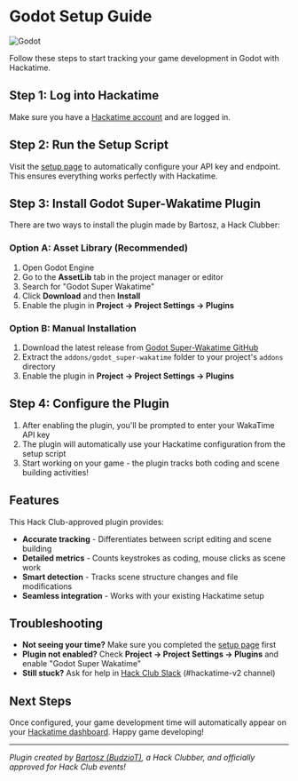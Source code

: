 # Godot Setup Guide

![Godot](/images/editor-icons/godot-128.png)

Follow these steps to start tracking your game development in Godot with Hackatime.

## Step 1: Log into Hackatime

Make sure you have a [Hackatime account](https://hackatime.hackclub.com) and are logged in.

## Step 2: Run the Setup Script

Visit the [setup page](https://hackatime.hackclub.com/my/wakatime_setup) to automatically configure your API key and endpoint. This ensures everything works perfectly with Hackatime.

## Step 3: Install Godot Super-Wakatime Plugin

There are two ways to install the plugin made by Bartosz, a Hack Clubber:

### Option A: Asset Library (Recommended)

1. Open Godot Engine
2. Go to the **AssetLib** tab in the project manager or editor
3. Search for "Godot Super Wakatime"
4. Click **Download** and then **Install**
5. Enable the plugin in **Project → Project Settings → Plugins**

### Option B: Manual Installation

1. Download the latest release from [Godot Super-Wakatime GitHub](https://github.com/BudzioT/Godot_Super-Wakatime)
2. Extract the `addons/godot_super-wakatime` folder to your project's `addons` directory
3. Enable the plugin in **Project → Project Settings → Plugins**

## Step 4: Configure the Plugin

1. After enabling the plugin, you'll be prompted to enter your WakaTime API key
2. The plugin will automatically use your Hackatime configuration from the setup script
3. Start working on your game - the plugin tracks both coding and scene building activities!

## Features

This Hack Club-approved plugin provides:
- **Accurate tracking** - Differentiates between script editing and scene building
- **Detailed metrics** - Counts keystrokes as coding, mouse clicks as scene work
- **Smart detection** - Tracks scene structure changes and file modifications
- **Seamless integration** - Works with your existing Hackatime setup

## Troubleshooting

- **Not seeing your time?** Make sure you completed the [setup page](https://hackatime.hackclub.com/my/wakatime_setup) first
- **Plugin not enabled?** Check **Project → Project Settings → Plugins** and enable "Godot Super Wakatime"
- **Still stuck?** Ask for help in [Hack Club Slack](https://hackclub.slack.com) (#hackatime-v2 channel)

## Next Steps

Once configured, your game development time will automatically appear on your [Hackatime dashboard](https://hackatime.hackclub.com). Happy game developing!

---

*Plugin created by [Bartosz (BudzioT)](https://github.com/BudzioT), a Hack Clubber, and officially approved for Hack Club events!*
